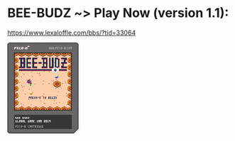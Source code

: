 # BEE-BUDZ ~> Play Now (version 1.1):
https://www.lexaloffle.com/bbs/?tid=33064

![BEE BUDZ](https://raw.githubusercontent.com/global-game-jam-2019-team/the_letter_bee/master/the_letter_bee.p8.png)

